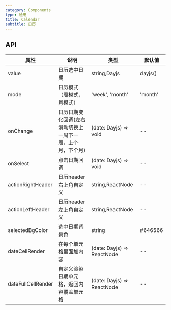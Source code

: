 ```yaml
---
category: Components
type: 通用
title: Calendar
subtitle: 日历
---
```

## API

| 属性 | 说明 | 类型 | 默认值 |
| --- | --- | --- | --- |
| value | 日历选中日期 | string,Dayjs | dayjs() |
| mode| 日历模式（周模式， 月模式）|'week', 'month'|'month'|
|onChange|日历日期变化回调(左右滑动切换上一周下一周，上个月，下个月)|(date: Dayjs) => void|--|
|onSelect|点击日期回调|(date: Dayjs) => void|--|
|actionRightHeader|日历header右上角自定义|string,ReactNode|--|
|actionLeftHeader|日历header左上角自定义|string,ReactNode|--|
|selectedBgColor|选中日期背景色|string|#646566|
|dateCellRender|在每个单元格里面加内容|(date: Dayjs) => ReactNode|--|
|dateFullCellRender|自定义渲染日期单元格，返回内容覆盖单元格|(date: Dayjs) => ReactNode|--|
